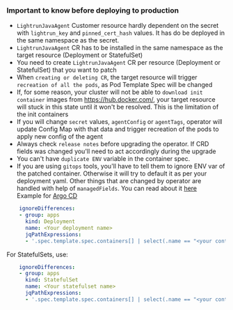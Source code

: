 ### Important to know before deploying to production  

  - `LightrunJavaAgent` Customer resource hardly dependent on the secret with `lightrun_key` and `pinned_cert_hash` values. It has do be deployed in the same namespace as the secret.
  - `LightrunJavaAgent` CR has to be installed in the same namespace as the target resource (Deployment or StatefulSet)
  - You need to create `LightrunJavaAgent` CR per resource (Deployment or StatefulSet) that you want to patch
  - When `creating or deleting CR`, the target resource will trigger `recreation of all the pods`, as Pod Template Spec will be changed
  - If, for some reason, your cluster will not be able to `download init container` images from https://hub.docker.com/, your target resource will stuck in this state until it won't be resolved. This is the limitation of the init containers
  - If you will change `secret` values, `agentConfig` or `agentTags`, operator will update Config Map with that data and trigger recreation of the pods to apply new config of the agent
  - Always check `release notes` before upgrading the operator. If CRD fields was changed you'll need to act accordingly during the upgrade 
  - You can't have `duplicate ENV` variable in the container spec. 
  - If you are using `gitops` tools, you'll have to tell them to ignore ENV var of the patched container. Otherwise it will try to default it as per your deployment yaml. Other things that are changed by operator are handled with help of `managedFields`. You can read about it [here](https://kubernetes.io/docs/reference/using-api/server-side-apply/)  
  Example for [Argo CD](https://argo-cd.readthedocs.io/en/stable/user-guide/diffing/)
  ```yaml
      ignoreDifferences:
      - group: apps
        kind: Deployment
        name: <Your deployment name>
        jqPathExpressions:
        - '.spec.template.spec.containers[] | select(.name == "<your container name>").env[] | select(.name == "JAVA_TOOL_OPTIONS")' 
  ```
  
  For StatefulSets, use:
  ```yaml
      ignoreDifferences:
      - group: apps
        kind: StatefulSet
        name: <Your statefulset name>
        jqPathExpressions:
        - '.spec.template.spec.containers[] | select(.name == "<your container name>").env[] | select(.name == "JAVA_TOOL_OPTIONS")' 
  ```